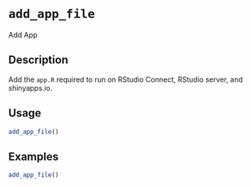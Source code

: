 # `add_app_file`

Add App


## Description

Add the `app.R` required to run on RStudio Connect,
 RStudio server, and shinyapps.io.


## Usage

```r
add_app_file()
```


## Examples

```r
add_app_file()
```


